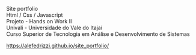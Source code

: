 Site portfolio <br>
Html / Css / Javascript <br>
Projeto - Hands on Work II <br>
Univali - Universidade do Vale do Itajaí <br>
Curso Superior de Tecnologia em Análise e Desenvolvimento de Sistemas

https://alefedrizzi.github.io/site_portfolio/
